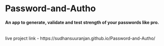 # Password-and-Autho

 #### An app to generate, validate and test strength of your passwords like pro.
 <br/>
 live project link - https://sudhansuuranjan.github.io/Password-and-Autho/
